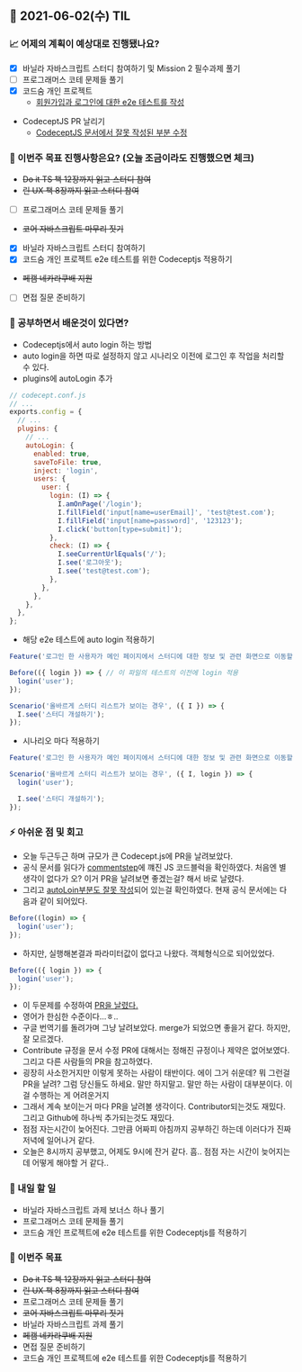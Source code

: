 ## 📆 2021-06-02(수) TIL

### 📈 어제의 계획이 예상대로 진행됐나요?
- [x] 바닐라 자바스크립트 스터디 참여하기 및 Mission 2 필수과제 풀기
- [ ] 프로그래머스 코테 문제들 풀기
- [x] 코드숨 개인 프로젝트
  - [회원가입과 로그인에 대한 e2e 테스트를 작성](https://github.com/CodeSoom/ConStu/pull/195)
- CodeceptJS PR 날리기
  - [CodeceptJS 문서에서 잘못 작성된 부분 수정](https://github.com/codeceptjs/CodeceptJS/pull/2911)

### 🦄 이번주 목표 진행사항은요? (오늘 조금이라도 진행했으면 체크)
- ~~Do it TS 책 12장까지 읽고 스터디 참여~~
- ~~린 UX 책 8장까지 읽고 스터디 참여~~
- [ ] 프로그래머스 코테 문제들 풀기
- ~~코어 자바스크립트 마무리 짓기~~
- [x] 바닐라 자바스크립트 스터디 참여하기
- [x] 코드숨 개인 프로젝트 e2e 테스트를 위한 Codeceptjs 적용하기
- ~~페캠 네카라쿠배 지원~~
- [ ] 면접 질문 준비하기

### 🤔 공부하면서 배운것이 있다면?
- Codeceptjs에서 auto login 하는 방법
- auto login을 하면 따로 설정하지 않고 시나리오 이전에 로그인 후 작업을 처리할 수 있다.
- plugins에 autoLogin 추가

```js
// codecept.conf.js
// ...
exports.config = {
  // ...
  plugins: {
    // ...
    autoLogin: {
      enabled: true,
      saveToFile: true,
      inject: 'login',
      users: {
        user: {
          login: (I) => {
            I.amOnPage('/login');
            I.fillField('input[name=userEmail]', 'test@test.com');
            I.fillField('input[name=password]', '123123');
            I.click('button[type=submit]');
          },
          check: (I) => {
            I.seeCurrentUrlEquals('/');
            I.see('로그아웃');
            I.see('test@test.com');
          },
        },
      },
    },
  },
};
```

- 해당 e2e 테스트에 auto login 적용하기

```js
Feature('로그인 한 사용자가 메인 페이지에서 스터디에 대한 정보 및 관련 화면으로 이동할 수 있다.');

Before(({ login }) => { // 이 파일의 테스트의 이전에 login 적용
  login('user');
});

Scenario('올바르게 스터디 리스트가 보이는 경우', ({ I }) => {
  I.see('스터디 개설하기');
});
```

- 시나리오 마다 적용하기

```js
Feature('로그인 한 사용자가 메인 페이지에서 스터디에 대한 정보 및 관련 화면으로 이동할 수 있다.');

Scenario('올바르게 스터디 리스트가 보이는 경우', ({ I, login }) => {
  login('user');

  I.see('스터디 개설하기');
});
```

### ⚡ 아쉬운 점 및 회고
- 오늘 두근두근 하며 규모가 큰 Codecept.js에 PR을 날려보았다.
- 공식 문서를 읽다가 [commentstep](https://codecept.io/plugins/#commentstep)에 꺠진 JS 코드블럭을 확인하였다. 처음엔 별 생각이 없다가 오? 이거 PR을 날려보면 좋겠는걸? 해서 바로 날렸다.
- 그리고 [autoLoin부분도 잘못 작성](https://codecept.io/plugins/#usage-2)되어 있는걸 확인하였다. 현재 공식 문서에는 다음과 같이 되어있다.

```js
Before((login) => {
  login('user');
});
```

- 하지만, 실행해본결과 파라미터값이 없다고 나왔다. 객체형식으로 되어있었다.

```js
Before(({ login }) => {
  login('user');
});
```

- 이 두문제를 수정하여 [PR을 날렸다.](https://github.com/codeceptjs/CodeceptJS/pull/2911)
- 영어가 한심한 수준이다...ㅎ..
- 구글 번역기를 돌려가며 그냥 날려보았다. merge가 되었으면 좋을거 같다. 하지만, 잘 모르겠다.
- Contribute 규정을 문서 수정 PR에 대해서는 정해진 규정이나 제약은 없어보였다. 그리고 다른 사람들의 PR을 참고하였다.
- 굉장히 사소한거지만 이렇게 못하는 사람이 태반이다. 에이 그거 쉬운데? 뭐 그런걸 PR을 날려? 그럼 당신들도 하세요. 말만 하지말고. 말만 하는 사람이 대부분이다. 이걸 수행하는 게 어려운거지
- 그래서 계속 보이는거 마다 PR을 날려볼 생각이다. Contributor되는것도 재밌다. 그리고 Github에 하나씩 추가되는것도 재밌다.
- 점점 자는시간이 늦어진다. 그만큼 어짜피 아침까지 공부하긴 하는데 이러다가 진짜 저녁에 일어나거 같다.
- 오늘은 8시까지 공부했고, 어제도 9시에 잔거 같다. 흠.. 점점 자는 시간이 늦어지는데 어떻게 해야할 거 같다..

### 🚀 내일 할 일
- 바닐라 자바스크립트 과제 보너스 하나 풀기
- 프로그래머스 코테 문제들 풀기
- 코드숨 개인 프로젝트에 e2e 테스트를 위한 Codeceptjs를 적용하기

### 🎯 이번주 목표
- ~~Do it TS 책 12장까지 읽고 스터디 참여~~
- ~~린 UX 책 8장까지 읽고 스터디 참여~~
- 프로그래머스 코테 문제들 풀기
- ~~코어 자바스크립트 마무리 짓기~~
- 바닐라 자바스크립트 과제 풀기
- ~~페캠 네카라쿠배 지원~~
- 면접 질문 준비하기
- 코드숨 개인 프로젝트에 e2e 테스트를 위한 Codeceptjs를 적용하기
